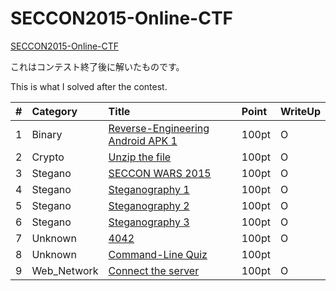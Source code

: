 # SECCON2015-Online-CTF

[SECCON2015-Online-CTF](https://github.com/SECCON/SECCON2015_online_CTF) 

これはコンテスト終了後に解いたものです。

This is what I solved after the contest.

|#|Category|Title|Point|WriteUp|
|-:|:-------|:----|:----|:-----|
|1|Binary|[Reverse-Engineering Android APK 1](q1/q1.md)|100pt|O|
|2|Crypto|[Unzip the file](q2/q2.md)|100pt|O|
|3|Stegano|[SECCON WARS 2015](q3/q3.md)|100pt|O|
|4|Stegano|[Steganography 1](q4/q4.md)|100pt|O|
|5|Stegano|[Steganography 2](q5/q5.md)|100pt|O|
|6|Stegano|[Steganography 3](q6/q6.md)|100pt|O|
|7|Unknown|[4042](q7/q7.md)|100pt|O|
|8|Unknown|[Command-Line Quiz](q8/q8.md)|100pt||
|9|Web_Network|[Connect the server](q9/q9.md)|100pt|O|
